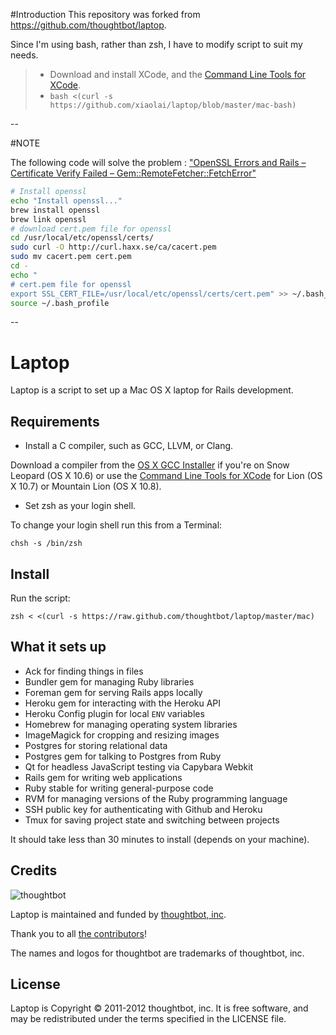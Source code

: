 #Introduction
This repository was forked from https://github.com/thoughtbot/laptop.

Since I'm using bash, rather than zsh, I have to modify script to suit my needs.

> * Download and install XCode, and the [Command Line Tools for XCode](https://developer.apple.com/downloads/index.action).
> * ``` bash <(curl -s https://github.com/xiaolai/laptop/blob/master/mac-bash) ```

--

#NOTE

The following code will solve the problem : ["OpenSSL Errors and Rails – Certificate Verify Failed – Gem::RemoteFetcher::FetchError"](http://railsapps.github.com/openssl-certificate-verify-failed.html)

``` bash Type in terminal http://railsapps.github.com/openssl-certificate-verify-failed.html solve the openssl-certificate-verify-failed issue]
# Install openssl
echo "Install openssl..."
brew install openssl
brew link openssl
# download cert.pem file for openssl
cd /usr/local/etc/openssl/certs/
sudo curl -O http://curl.haxx.se/ca/cacert.pem
sudo mv cacert.pem cert.pem
cd -
echo "
# cert.pem file for openssl 
export SSL_CERT_FILE=/usr/local/etc/openssl/certs/cert.pem" >> ~/.bash_profile
source ~/.bash_profile
```

--

Laptop
======

Laptop is a script to set up a Mac OS X laptop for Rails development.

Requirements
------------

* Install a C compiler, such as GCC, LLVM, or Clang.

Download a compiler from the [OS X GCC Installer](https://github.com/kennethreitz/osx-gcc-installer/) if you're on Snow Leopard (OS X 10.6) or use the [Command Line Tools for XCode](https://developer.apple.com/downloads/index.action) for Lion (OS X 10.7) or Mountain Lion (OS X 10.8).

* Set zsh as your login shell.

To change your login shell run this from a Terminal:

    chsh -s /bin/zsh

Install
-------

Run the script:

    zsh < <(curl -s https://raw.github.com/thoughtbot/laptop/master/mac)

What it sets up
---------------

* Ack for finding things in files
* Bundler gem for managing Ruby libraries
* Foreman gem for serving Rails apps locally
* Heroku gem for interacting with the Heroku API
* Heroku Config plugin for local `ENV` variables
* Homebrew for managing operating system libraries
* ImageMagick for cropping and resizing images
* Postgres for storing relational data
* Postgres gem for talking to Postgres from Ruby
* Qt for headless JavaScript testing via Capybara Webkit
* Rails gem for writing web applications
* Ruby stable for writing general-purpose code
* RVM for managing versions of the Ruby programming language
* SSH public key for authenticating with Github and Heroku
* Tmux for saving project state and switching between projects

It should take less than 30 minutes to install (depends on your machine).

Credits
-------

![thoughtbot](http://thoughtbot.com/images/tm/logo.png)

Laptop is maintained and funded by [thoughtbot, inc](http://thoughtbot.com/community).

Thank you to all [the contributors](https://github.com/thoughtbot/laptop/contributors)!

The names and logos for thoughtbot are trademarks of thoughtbot, inc.

License
-------

Laptop is Copyright © 2011-2012 thoughtbot, inc. It is free software, and may be
redistributed under the terms specified in the LICENSE file.
